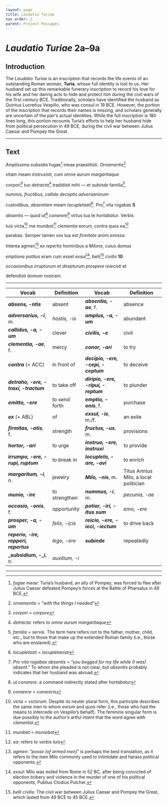 ```yaml
---
layout: page
title: Laudatio Turiae
nav_order: 2
parent: Project Passages
---
```


# *Laudatio Turiae* 2a–9a

## Introduction

The _Laudatio Turiae_ is an inscription that records the life events of an outstanding Roman woman, **Turia**, whose full identity is lost to us. Her husband set up this remarkable funerary inscription to record his love for his wife and her daring acts to hide and protect him during the civil wars of the first century BCE. Traditionally, scholars have identified the husband as Quintus Lucretius Vespillo, who was consul in 19 BCE. However, the portion of the inscription that records their names is missing, and scholars generally are uncertain of the pair’s actual identities. While the full inscription is 180 lines long, this portion recounts Turia’s efforts to help her husband hide from political persecution in 49 BCE, during the civil war between Julius Caesar and Pompey the Great.

---------------

## Text

_Amplissima_ _subsidia_ fugae[^1] meae praestitisti. _Ornamentis_[^2]

vitam meam _instruxisti_, cum omne aurum _margaritaque_

corpori[^3] tuo _detracta_[^4] tradidisti mihi — et _subinde_ familia[^5],

_nummis, fructibus, callide deceptis adversariorum_

custodibus, _absentiam_ meam _locupletasti_[^6]. Pro[^7] vita rogabas	**5**

_absentis_ — quod ut[^8] _conarere_[^9] virtus tua te _hortabatur_. Verbis

tuis victa[^10] me _munibat[^11] clementia_ eorum, contra quos ea[^12]

parabas. Semper tamen vox tua est _firmitate_ animi _emissa_.

Interea agmen[^13] ex _repertis_ hominibus a _Milone_, cuius domus

_emptione_ _potitus_ eram cum esset _exsul_[^14], belli[^15] _civilis_			**10**

_occasionibus irrupturum_ et _direpturum prospere reiecisti_ et

defendisti domum nostram.


---------------

| Vocab | Definition | Vocab | Definition |
| -------- | ------- | -------- | ------- |
| **_absens, -ntis_** | absent | **_absentia, -ae_**, f. | absence |
| **_adversarius, -i_**, m. | _hostis, -is_ | **_amplus, -a, -um_** | abundant |
| **_callidus, -a, -um_** | clever | **_civilis, -e_** | civil |
| **_clementia, -ae_**, f. | mercy | **_conor, -ari_** | to try |
| **_contra_** (+ ACC) | in front of | **_decipio, -ere, -cepi, -ceptum_** | to deceive |
| **_detraho, -ere, -traxi, -tractum_** | to take off | **_diripio, -ere, -ripui, -reptum_** | to plunder |
| **_emitto, -ere_** | to send forth | **_emptio, -onis_**, f. | purchase |
| **_ex_** (+ ABL) | of | **_exsul, -is_**, m./f. | an exile |
| **_firmitas, -atis_**, f. | strength | **_fructus, -us_**, m. | provisions |
| **_hortor, -ari_** | to urge | **_instruo, -ere, instruxi_** | to provide |
| **_irrumpo, -ere, -rupi, ruptum_** | to break in | **_locupleto, -are, -avi_** | to enrich |
| **_margaritum, -i_**, n. | jewelry | **_Milo, -nis_**, m. | Titus Annius Milo, a local politician |
| **_munio, -ire_** | to strengthen | **_nummus, -i_**, m. | _pecunia, -ae_ |
| **_occasio, -onis_**, f. | opportunity | **_potior, -iri, -itus sum_** | _emo, -ere_ |
| **_prosper, -a, -um_** | _felix, -icis_ | **_reicio, -ere, -ieci, -iectum_** | to drive back |
| **_reperio, -ire, repperi, repertus_** | _lego, -ere_ | **_subinde_** | repeatedly |
| **_subsidium, -_i**, n. | _auxilium, -i_  |    |    |



 
---------



[^1]: _fugae meae_: Turia’s husband, an ally of Pompey, was forced to flee after Julius Caesar defeated Pompey’s forces at the Battle of Pharsalus in 49 BCE.
[^2]: _ornamentis_ = “_with the things I needed_”
[^3]: _corpori_ = _corpore_
[^4]: _detracta_: refers to _omne aurum margaritaque_
[^5]: _familia_ = _servis_. The term here refers not to the father, mother, child, etc., but to those that make up the extended Roman family (i.e., those who are enslaved).
[^6]: _locupletasti_ = _locupletavisti_
[^7]: _Pro vita rogabas absentis_ = “_you begged for my life while (I was) absent_.”  To whom she pleaded is not clear, but _absentis_ probably indicates that her husband was abroad.
[^8]: _ut conarere_: a command indirectly stated after _hortabatur_
[^9]: _conarere_ = _conareris_
[^10]: _victa_ = _victorum_. Despite its neuter plural form, this participle describes the same men to whom _eorum_ and _quos_ refer (i.e., those who had the means to intercede on Vespillo’s behalf). The feminine singular form is due possibly to the author’s artful intent that the word agree with _clementia_.
[^11]: _munibat_ = _muniebat_
[^12]: _ea_: refers to _verbis tuis_
[^13]: _agmen_: “_posse (of armed men)_” is perhaps the best translation, as it refers to the men Milo commonly used to intimidate and harass political opponents.
[^14]: _exsul_: Milo was exiled from Rome in 52 BC, after being convicted of election bribery and violence in the murder of one of his political opponents, Publius Clodius Pulcher.
[^15]: _belli civilis_: The civil war between Julius Caesar and Pompey the Great, which lasted from 49 BCE to 45 BCE.
